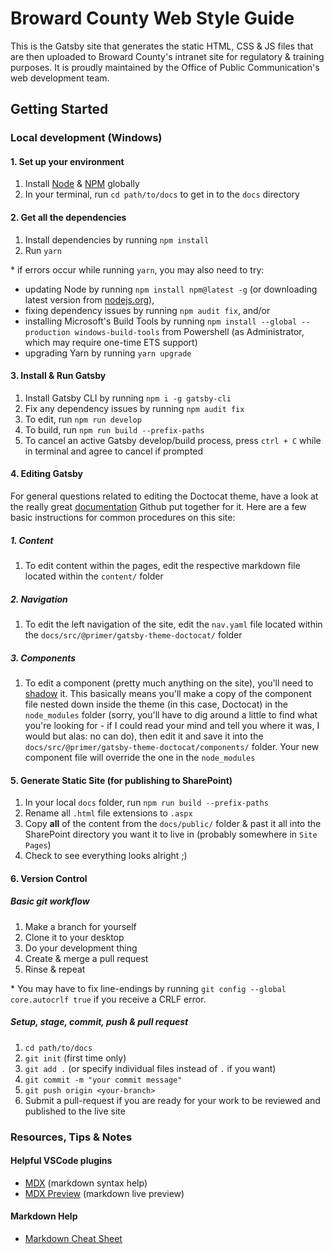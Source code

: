 # Broward County Web Style Guide

This is the Gatsby site that generates the static HTML, CSS & JS files that are then uploaded to Broward County's intranet site for regulatory & training purposes. It is proudly maintained by the Office of Public Communication's web development team.

## Getting Started

### Local development (Windows)

#### 1. Set up your environment

1. Install [Node](https://nodejs.org) & [NPM](https://www.npmjs.com/get-npm) globally
2. In your terminal, run `cd path/to/docs` to get in to the `docs` directory

#### 2. Get all the dependencies

1. Install dependencies by running `npm install`
2. Run `yarn`

\* if errors occur while running `yarn`, you may also need to try:

- updating Node by running `npm install npm@latest -g` (or downloading latest version from [nodejs.org](https://nodejs.org)),
- fixing dependency issues by running `npm audit fix`, and/or
- installing Microsoft's Build Tools by running `npm install --global --production windows-build-tools` from Powershell (as Administrator, which may require one-time ETS support)
- upgrading Yarn by running `yarn upgrade`

#### 3. Install & Run Gatsby

1. Install Gatsby CLI by running `npm i -g gatsby-cli`
2. Fix any dependency issues by running `npm audit fix`
3. To edit, run `npm run develop`
4. To build, run `npm run build --prefix-paths`
5. To cancel an active Gatsby develop/build process, press `ctrl + C` while in terminal and agree to cancel if prompted

#### 4. Editing Gatsby

For general questions related to editing the Doctocat theme, have a look at the really great [documentation](https://primer.style/doctocat/usage/customization) Github put together for it. Here are a few basic instructions for common procedures on this site:

##### 1. Content

1. To edit content within the pages, edit the respective markdown file located within the `content/` folder

##### 2. Navigation

1. To edit the left navigation of the site, edit the `nav.yaml` file located within the `docs/src/@primer/gatsby-theme-doctocat/` folder

##### 3. Components

1. To edit a component (pretty much anything on the site), you'll need to [shadow](https://www.gatsbyjs.org/blog/2019-04-29-component-shadowing/) it. This basically means you'll make a copy of the component file nested down inside the theme (in this case, Doctocat) in the `node_modules` folder (sorry, you'll have to dig around a little to find what you're looking for - if I could read your mind and tell you where it was, I would but alas: no can do), then edit it and save it into the `docs/src/@primer/gatsby-theme-doctocat/components/` folder. Your new component file will override the one in the `node_modules`

#### 5. Generate Static Site (for publishing to SharePoint)

1. In your local `docs` folder, run `npm run build --prefix-paths`
2. Rename all `.html` file extensions to `.aspx`
3. Copy **all** of the content from the `docs/public/` folder & past it all into the SharePoint directory you want it to live in (probably somewhere in `Site Pages`)
4. Check to see everything looks alright ;)

#### 6. Version Control

##### Basic git workflow

1. Make a branch for yourself
2. Clone it to your desktop
3. Do your development thing
4. Create & merge a pull request
5. Rinse & repeat

\* You may have to fix line-endings by running `git config --global core.autocrlf true` if you receive a CRLF error.

##### Setup, stage, commit, push & pull request

1. `cd path/to/docs`
2. `git init` (first time only)
3. `git add .` (or specify individual files instead of `.` if you want)
4. `git commit -m "your commit message"`
5. `git push origin <your-branch>`
6. Submit a pull-request if you are ready for your work to be reviewed and published to the live site

### Resources, Tips & Notes

#### Helpful VSCode plugins

- [MDX](https://marketplace.visualstudio.com/items?itemName=silvenon.mdx) (markdown syntax help)
- [MDX Preview](https://marketplace.visualstudio.com/items?itemName=xyc.vscode-mdx-preview) (markdown live preview)

#### Markdown Help

- [Markdown Cheat Sheet](https://www.markdownguide.org/cheat-sheet/)
